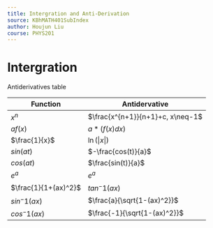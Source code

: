 ```yaml
---
title: Intergration and Anti-Derivation
source: KBhMATH401SubIndex
author: Houjun Liu
course: PHYS201
---
```


# Intergration
Antiderivatives table

|  Function | Antidervative |
|---|---|
|$x^n$|$\frac{x^{n+1}}{n+1}+c, x\neq-1$ |
|$af(x)$|$a*(f(x)dx)$|
|$\frac{1}{x}$|$\ln(\|x\|)$|
|$sin(at)$|$-\frac{cos(t)}{a}$|
|$cos(at)$|$\frac{sin(t)}{a}$|
|$e^a$|$e^a$|
|$\frac{1}{1+(ax)^2}$|$tan^-1(ax)$|
| $sin^-1(ax)$ | $\frac{a}{\sqrt{1-(ax)^2}}$ |
| $cos^-1(ax)$ | $\frac{-1}{\sqrt{1-(ax)^2}}$ |
